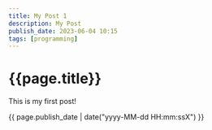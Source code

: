 ```yaml
---
title: My Post 1
description: My Post
publish_date: 2023-06-04 10:15
tags: [programming]
---
```


# {{page.title}}

This is my first post!

{{ page.publish_date | date("yyyy-MM-dd HH:mm:ssX") }}


